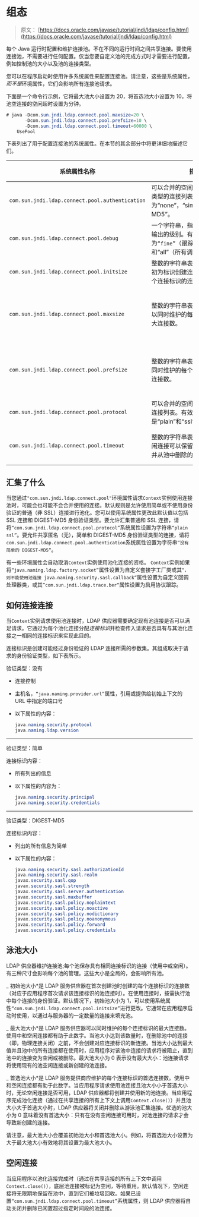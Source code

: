 # 组态

> 原文： [https://docs.oracle.com/javase/tutorial/jndi/ldap/config.html](https://docs.oracle.com/javase/tutorial/jndi/ldap/config.html)

每个 Java 运行时配置和维护连接池。不在不同的运行时间之间共享连接。要使用连接池，不需要进行任何配置。仅当您要自定义池的完成方式时才需要进行配置，例如控制池的大小以及池的连接类型。

您可以在程序启动时使用许多系统属性来配置连接池。请注意，这些是系统属性，*而不是*环境属性，它们会影响所有连接池请求。

下面是一个命令行示例，它将最大池大小设置为 20，将首选池大小设置为 10，将池空连接的空闲超时设置为分钟。

```java
# java -Dcom.sun.jndi.ldap.connect.pool.maxsize=20 \
       -Dcom.sun.jndi.ldap.connect.pool.prefsize=10 \
       -Dcom.sun.jndi.ldap.connect.pool.timeout=60000 \
    UsePool

```

下表列出了用于配置连接池的系统属性。在本节的其余部分中将更详细地描述它们。

| 系统属性名称 | 描述 | 默认 |
| --- | --- | --- |
| `com.sun.jndi.ldap.connect.pool.authentication` | 可以合并的空间分隔的身份验证类型的连接列表。有效类型为“none”，“simple”和“DIGEST-MD5”。 | `“不简单”` |
| `com.sun.jndi.ldap.connect.pool.debug` | 一个字符串，指示要生成的调试输出的级别。有效值为`“fine”`（跟踪连接创建和删除）和“all”（所有调试信息）。 |  |
| `com.sun.jndi.ldap.connect.pool.initsize` | 整数的字符串表示形式，表示最初为标识创建连接时要创建的每个连接标识的连接数。 | 1 |
| `com.sun.jndi.ldap.connect.pool.maxsize` | 整数的字符串表示形式，表示可以同时维护的每个连接标识的最大连接数。 | 没有最大尺寸 |
| `com.sun.jndi.ldap.connect.pool.prefsize` | 整数的字符串表示形式，表示应同时维护的每个连接标识的首选连接数。 | 没有首选尺寸 |
| `com.sun.jndi.ldap.connect.pool.protocol` | 可以合并的空间分隔协议类型的连接列表。有效类型是“plain”和“ssl”。 | `“普通”` |
| `com.sun.jndi.ldap.connect.pool.timeout` | 整数的字符串表示形式，表示空闲连接可以保留在池中而未关闭并从池中删除的毫秒数。 | 没有超时 |

## 汇集了什么

当您通过`"com.sun.jndi.ldap.connect.pool"`环境属性请求`Context`实例使用连接池时，可能会也可能不会合并使用的连接。默认规则是允许使用简单或不使用身份验证的普通（非 SSL）连接进行池化。您可以使用系统属性更改此默认值以包括 SSL 连接和 DIGEST-MD5 身份验证类型。要允许汇集普通和 SSL 连接，请将`“com.sun.jndi.ldap.connect.pool.protocol”`系统属性设置为字符串`“plain ssl”`。要允许共享匿名（无），简单和 DIGEST-MD5 身份验证类型的连接，请将`com.sun.jndi.ldap.connect.pool.authentication`系统属性设置为字符串`“没有简单的 DIGEST-MD5“`。

有一些环境属性会自动取消`Context`实例使用池化连接的资格。 `Context`实例如果将`“java.naming.ldap.factory.socket”`属性设置为自定义套接字工厂类或其`“，则不能使用池连接 java.naming.security.sasl.callback“`属性设置为自定义回调处理器类，或其`”com.sun.jndi.ldap.trace.ber“`属性设置为启用协议跟踪。

## 如何连接连接

当`Context`实例请求使用池连接时，LDAP 供应器需要确定现有池连接是否可以满足请求。它通过为每个池化连接分配*连接标识*并检查传入请求是否具有与其池化连接之一相同的连接标识来实现此目的。

连接标识是创建可能经过身份验证的 LDAP 连接所需的参数集。其组成取决于请求的身份验证类型，如下表所示。

验证类型：没有

*   连接控制
*   主机名，`“java.naming.provider.url”`属性，引用或提供给初始上下文的 URL 中指定的端口号
*   以下属性的内容：

    ```java
    java.naming.security.protocol
    java.naming.ldap.version

    ```

---

验证类型：简单

连接标识内容：

*   所有列出的信息
*   以下属性的内容为：

    ```java
    java.naming.security.principal
    java.naming.security.credentials

    ```

---

验证类型：DIGEST-MD5

连接标识内容：

*   列出的所有信息为简单
*   以下属性的内容：

    ```java
    java.naming.security.sasl.authorizationId
    java.naming.security.sasl.realm
    javax.security.sasl.qop
    javax.security.sasl.strength
    javax.security.sasl.server.authentication
    javax.security.sasl.maxbuffer
    javax.security.sasl.policy.noplaintext
    javax.security.sasl.policy.noactive
    javax.security.sasl.policy.nodictionary
    javax.security.sasl.policy.noanonymous
    javax.security.sasl.policy.forward
    javax.security.sasl.policy.credentials

    ```


## 泳池大小

LDAP 供应器维护连接池;每个池保存具有相同连接标识的连接（使用中或空闲）。有三种尺寸会影响每个池的管理。这些大小是全局的，会影响所有池。

_ 初始池大小*是 LDAP 服务供应器在首次创建池时创建的每个连接标识的连接数（对应于应用程序首次请求该连接标识的池连接时）。在使用连接时，按需执行池中每个连接的身份验证。默认情况下，初始池大小为 1，可以使用系统属性`“com.sun.jndi.ldap.connect.pool.initsize”`进行更改。它通常在应用程序启动时使用，以通过与服务器的一定数量的连接来填充池。

_ 最大池大小*是 LDAP 服务供应器可以同时维护的每个连接标识的最大连接数。使用中和空闲连接都有助于此数字。当池大小达到该数量时，在删除池中的连接（即，物理连接关闭）之前，不会创建对应连接标识的新连接。当池大小达到最大值并且池中的所有连接都在使用时，应用程序对该池中连接的请求将被阻止，直到池中的连接变为空闲或被删除。最大池大小为 0 表示没有最大大小：池连接请求将使用现有的池空闲连接或新创建的池连接。

_ 首选池大小*是 LDAP 服务提供商应维护的每个连接标识的首选连接数。使用中和空闲连接都有助于此数字。当应用程序请求使用池连接且池大小小于首选大小时，无论空闲连接是否可用，LDAP 供应器都将创建并使用新的池连接。当应用程序完成池化连接（通过在共享连接的所有上下文上调用`Context.close()`）并且池大小大于首选大小时，LDAP 供应器将关闭并删除从游泳池汇集连接。优选的池大小为 0 意味着没有首选大小：只有在没有空闲连接可用时，对池连接的请求才会导致新创建的连接。

请注意，最大池大小会覆盖初始池大小和首选池大小。例如，将首选池大小设置为大于最大池大小有效地将其设置为最大池大小。

## 空闲连接

当应用程序以池化连接完成时（通过在共享连接的所有上下文中调用`Context.close()`），底层池连接被标记为空闲，等待重用。默认情况下，空闲连接将无限期地保留在池中，直到它们被垃圾回收。如果已设置`“com.sun.jndi.ldap.connect.pool.timeout”`系统属性，则 LDAP 供应器将自动关闭并删除已闲置超过指定时间段的池连接。